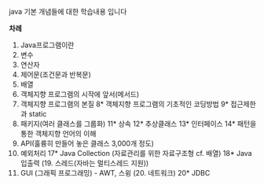 java 기본 개념들에 대한 학습내용 입니다

**차례** 
1. Java프로그램이란
2. 변수
3. 연산자
4. 제어문(조건문과 반복문)
5. 배열
6. 객체지향 프로그램의 시작에 앞서(메서드)
7. 객체지향 프로그램의 본질
8* 객체지향 프로그램의 기초적인 코딩방법
9* 접근제한과 static
10. 패키지(여러 클래스를 그룹화)
11* 상속
12* 추상클래스
13* 인터페이스
14* 패턴을 통한 객체지향 언어의 이해
15. API(훌륭히 만들어 놓은 클래스 3,000개 정도)
16. 예외처리
17* Java Collection (자료관리를 위한 자료구조형 cf. 배열)
18* Java 입출력
(19. 스레드(자바는 멀티스레드 지원))
19. GUI (그래픽 프로그래밍) - AWT, 스윙
(20. 네트워크)
20* JDBC
